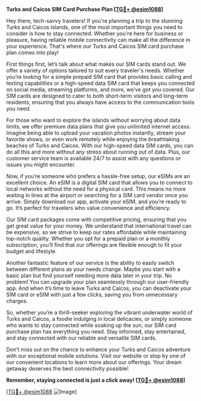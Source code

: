 **Turks and Caicos SIM Card Purchase Plan [[TG💪+ @esim1088](https://t.me/s/esim1088)]**

Hey there, tech-savvy travelers! If you're planning a trip to the stunning Turks and Caicos Islands, one of the most important things you need to consider is how to stay connected. Whether you're here for business or pleasure, having reliable mobile connectivity can make all the difference in your experience. That's where our Turks and Caicos SIM card purchase plan comes into play!

First things first, let’s talk about what makes our SIM cards stand out. We offer a variety of options tailored to suit every traveler's needs. Whether you’re looking for a simple prepaid SIM card that provides basic calling and texting capabilities or a high-speed data SIM card that keeps you connected on social media, streaming platforms, and more, we’ve got you covered. Our SIM cards are designed to cater to both short-term visitors and long-term residents, ensuring that you always have access to the communication tools you need.

For those who want to explore the islands without worrying about data limits, we offer premium data plans that give you unlimited internet access. Imagine being able to upload your vacation photos instantly, stream your favorite shows, or even work remotely while enjoying the breathtaking beaches of Turks and Caicos. With our high-speed data SIM cards, you can do all this and more without any stress about running out of data. Plus, our customer service team is available 24/7 to assist with any questions or issues you might encounter.

Now, if you’re someone who prefers a hassle-free setup, our eSIMs are an excellent choice. An eSIM is a digital SIM card that allows you to connect to local networks without the need for a physical card. This means no more waiting in lines at the airport or searching for a SIM card vendor once you arrive. Simply download our app, activate your eSIM, and you’re ready to go. It’s perfect for travelers who value convenience and efficiency.

Our SIM card packages come with competitive pricing, ensuring that you get great value for your money. We understand that international travel can be expensive, so we strive to keep our rates affordable while maintaining top-notch quality. Whether you opt for a prepaid plan or a monthly subscription, you’ll find that our offerings are flexible enough to fit your budget and lifestyle.

Another fantastic feature of our service is the ability to easily switch between different plans as your needs change. Maybe you start with a basic plan but find yourself needing more data later in your trip. No problem! You can upgrade your plan seamlessly through our user-friendly app. And when it’s time to leave Turks and Caicos, you can deactivate your SIM card or eSIM with just a few clicks, saving you from unnecessary charges.

So, whether you’re a thrill-seeker exploring the vibrant underwater world of Turks and Caicos, a foodie indulging in local delicacies, or simply someone who wants to stay connected while soaking up the sun, our SIM card purchase plan has everything you need. Stay informed, stay entertained, and stay connected with our reliable and versatile SIM cards.

Don’t miss out on the chance to enhance your Turks and Caicos adventure with our exceptional mobile solutions. Visit our website or stop by one of our convenient locations to learn more about our offerings. Your dream getaway deserves the best connectivity possible!

**Remember, staying connected is just a click away! [[TG💪+ @esim1088](https://t.me/s/esim1088)]**

[[TG💪+ @esim1088](https://t.me/s/esim1088) ![Image](https://i.postimg.cc/Y0z9fWf4/image.png)]